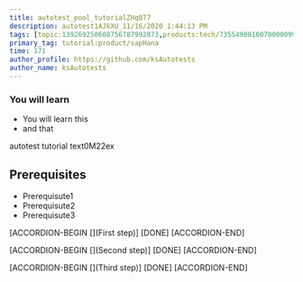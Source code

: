 ```yaml
---
title: autotest_pool_tutorialZHq877
description: autotest1AJkXU_11/16/2020 1:44:13 PM
tags: [topic:139269250608756787992873,products:tech/73554900100700000996,tutorial:experience/advanced]
primary_tag: tutorial:product/sapHana
time: 171
author_profile: https://github.com/ksAutotests
author_name: ksAutotests
---
```

### You will learn
- You will learn this
- and that

autotest tutorial text0M22ex

## Prerequisites
- Prerequisute1
- Prerequisute2
- Prerequisute3

[ACCORDION-BEGIN [](First step)]
[DONE]
[ACCORDION-END]

[ACCORDION-BEGIN [](Second step)]
[DONE]
[ACCORDION-END]

[ACCORDION-BEGIN [](Third step)]
[DONE]
[ACCORDION-END]


